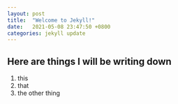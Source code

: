 ```yaml
---
layout: post
title:  "Welcome to Jekyll!"
date:   2021-05-08 23:47:50 +0800
categories: jekyll update
---
```

## Here are things I will be writing down
1. this 
2. that 
3. the other thing